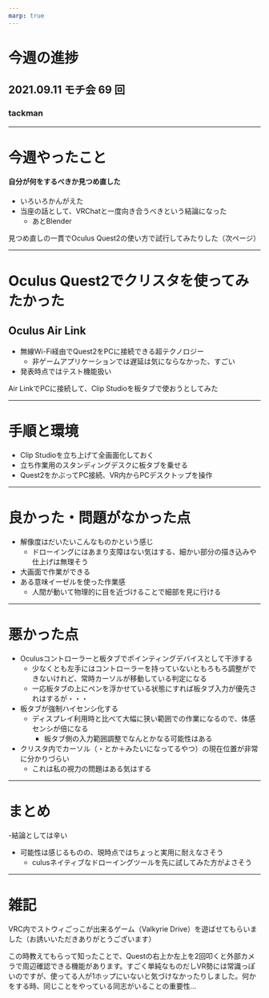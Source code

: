 ```yaml
---
marp: true
---
```


# 今週の進捗

## 2021.09.11 モチ会 69 回

### tackman

---

# 今週やったこと

#### 自分が何をするべきか見つめ直した

- いろいろかんがえた
- 当座の話として、VRChatと一度向き合うべきという結論になった
  - あとBlender

見つめ直しの一貫でOculus Quest2の使い方で試行してみたりした（次ページ）

---

# Oculus Quest2でクリスタを使ってみたかった

## Oculus Air Link

- 無線Wi-Fi経由でQuest2をPCに接続できる超テクノロジー
  - 非ゲームアプリケーションでは遅延は気にならなかった、すごい
- 発表時点ではテスト機能扱い

Air LinkでPCに接続して、Clip Studioを板タブで使おうとしてみた

---

# 手順と環境

- Clip Studioを立ち上げて全画面化しておく
- 立ち作業用のスタンディングデスクに板タブを乗せる
- Quest2をかぶってPC接続、VR内からPCデスクトップを操作

---

# 良かった・問題がなかった点

- 解像度はだいたいこんなものかという感じ
  - ドローイングにはあまり支障はない気はする、細かい部分の描き込みや仕上げは無理そう
- 大画面で作業ができる
- ある意味イーゼルを使った作業感
  - 人間が動いて物理的に目を近づけることで細部を見に行ける

---

# 悪かった点

- Oculusコントローラーと板タブでポインティングデバイスとして干渉する
  - 少なくとも左手にはコントローラーを持っていないともろもろ調整ができないけれど、常時カーソルが移動している判定になる
  - 一応板タブの上にペンを浮かせている状態にすれば板タブ入力が優先されはするが・・・
- 板タブが強制ハイセンシ化する
  - ディスプレイ利用時と比べて大幅に狭い範囲での作業になるので、体感センシが倍になる
    - 板タブ側の入力範囲調整でなんとかなる可能性はある
- クリスタ内でカーソル（・とか＋みたいになってるやつ）の現在位置が非常に分かりづらい
  - これは私の視力の問題はある気はする

---

# まとめ

-結論としては辛い
- 可能性は感じるものの、現時点ではちょっと実用に耐えなさそう
  - culusネイティブなドローイングツールを先に試してみた方がよさそう

---

# 雑記

VRC内でストウィごっこが出来るゲーム（Valkyrie Drive）を遊ばせてもらいました（お誘いいただきありがとうございます）

この時教えてもらって知ったことで、Questの右上か左上を2回叩くと外部カメラで周辺確認できる機能があります。すごく単純なものだしVR勢には常識っぽいのですが、使ってる人が1ホップにいないと気づけなかったりしました。何かをする時、同じことをやっている同志がいることの重要性…